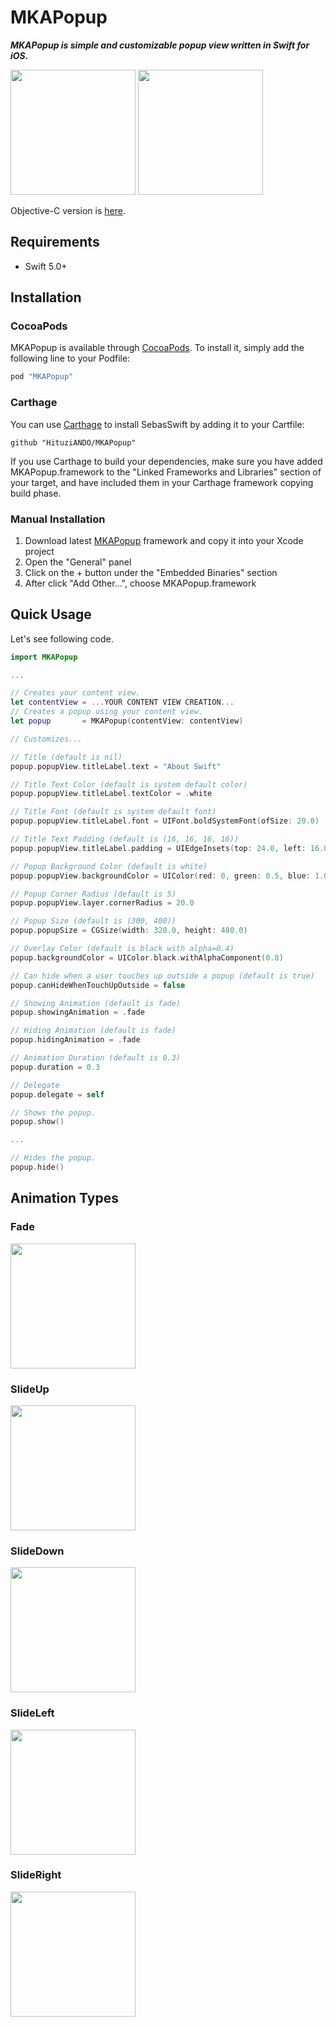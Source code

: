 MKAPopup
===

***MKAPopup is simple and customizable popup view written in Swift for iOS.***

<img src="./README/popup1.gif" width="200"/> <img src="./README/popup2.gif" width="200"/>

Objective-C version is [here](https://github.com/HituziANDO/MKAPopup/tree/master/MKAPopupObjC).

## Requirements

- Swift 5.0+

## Installation

### CocoaPods

MKAPopup is available through [CocoaPods](http://cocoapods.org). To install
it, simply add the following line to your Podfile:

```ruby
pod "MKAPopup"
```

### Carthage

You can use [Carthage](https://github.com/Carthage/Carthage) to install SebasSwift by adding it to your Cartfile:

```
github "HituziANDO/MKAPopup"
```

If you use Carthage to build your dependencies, make sure you have added MKAPopup.framework to the "Linked Frameworks and Libraries" section of your target, and have included them in your Carthage framework copying build phase.

### Manual Installation

1. Download latest [MKAPopup](https://github.com/HituziANDO/MKAPopup/releases) framework and copy it into your Xcode project
1. Open the "General" panel
1. Click on the + button under the "Embedded Binaries" section
1. After click "Add Other...", choose MKAPopup.framework


## Quick Usage

Let's see following code.

```swift
import MKAPopup

...

// Creates your content view.
let contentView = ...YOUR CONTENT VIEW CREATION...
// Creates a popup using your content view.
let popup       = MKAPopup(contentView: contentView)

// Customizes...

// Title (default is nil)
popup.popupView.titleLabel.text = "About Swift"

// Title Text Color (default is system default color)
popup.popupView.titleLabel.textColor = .white

// Title Font (default is system default font)
popup.popupView.titleLabel.font = UIFont.boldSystemFont(ofSize: 20.0)

// Title Text Padding (default is (16, 16, 16, 16))
popup.popupView.titleLabel.padding = UIEdgeInsets(top: 24.0, left: 16.0, bottom: 24.0, right: 16.0)

// Popup Background Color (default is white)
popup.popupView.backgroundColor = UIColor(red: 0, green: 0.5, blue: 1.0, alpha: 1.0)

// Popup Corner Radius (default is 5)
popup.popupView.layer.cornerRadius = 20.0

// Popup Size (default is (300, 400))
popup.popupSize = CGSize(width: 320.0, height: 480.0)

// Overlay Color (default is black with alpha=0.4)
popup.backgroundColor = UIColor.black.withAlphaComponent(0.8)

// Can hide when a user touches up outside a popup (default is true)
popup.canHideWhenTouchUpOutside = false

// Showing Animation (default is fade)
popup.showingAnimation = .fade

// Hiding Animation (default is fade)
popup.hidingAnimation = .fade

// Animation Duration (default is 0.3)
popup.duration = 0.3

// Delegate
popup.delegate = self

// Shows the popup.
popup.show()

...

// Hides the popup.
popup.hide()
```

## Animation Types

### Fade

<img src="./README/popup_fade.gif" width="200"/>

### SlideUp

<img src="./README/popup_slideup.gif" width="200"/>

### SlideDown

<img src="./README/popup_slidedown.gif" width="200"/>

### SlideLeft

<img src="./README/popup_slideleft.gif" width="200"/>

### SlideRight

<img src="./README/popup_slideright.gif" width="200"/>

